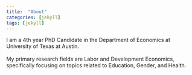 ```yaml
---
title:  "About"
categories: [jekyll]
tags: [jekyll]
---
```

I am a 4th year PhD Candidate in the Department of Economics at University of Texas at Austin. <br/> <br/>
My primary research fields are Labor and Development Economics, specifically focusing on topics related to Education, Gender, and Health. 

